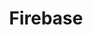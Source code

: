 ---
blog: https://firebase.googleblog.com/
facebook: https://www.facebook.com/Firebase/
github: firebase
logohandle: firebase
sort: firebase
title: Firebase
twitter: https://twitter.com/Firebase
website: https://firebase.google.com/
wikipedia: https://en.wikipedia.org/wiki/Firebase
---